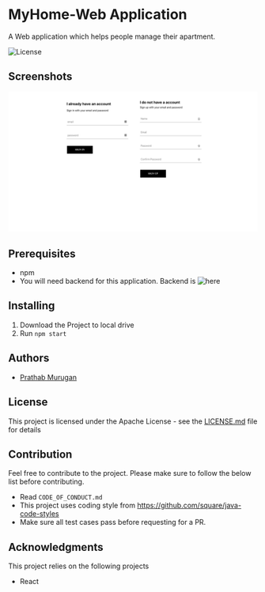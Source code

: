 # MyHome-Web Application

A Web application which helps people manage their apartment.

![License](https://img.shields.io/badge/License-Apache%202.0-blue.svg)


## Screenshots

![SignIn and SignUp page](./screens/Sign-in-and-sign-up.png)

## Prerequisites

* npm
* You will need backend for this application. Backend is ![here](https://github.com/jmprathab/MyHome)

## Installing

1. Download the Project to local drive
2. Run `npm start`

## Authors

* [Prathab Murugan](https://github.com/jmprathab)

## License

This project is licensed under the Apache License - see the [LICENSE.md](LICENSE.md) file for details

## Contribution

Feel free to contribute to the project. Please make sure to follow the below list before contributing.

* Read `CODE_OF_CONDUCT.md`
* This project uses coding style from https://github.com/square/java-code-styles
* Make sure all test cases pass before requesting for a PR.

## Acknowledgments

This project relies on the following projects

* React
